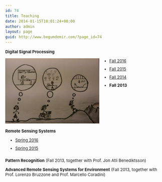 ```yaml
---
id: 74
title: Teaching
date: 2014-01-15T18:01:24+00:00
author: admin
layout: page
guid: http://www.begumdemir.com/?page_id=74
---
```

<style>
.teaching {
  font-size: 13px;
}

ul.teaching {
  margin: 0px;
}

ul.teaching li {
  padding-bottom: 10px;
}
</style>

<p class="teaching">
  <b>Digital Signal Processing</b>
</p>

<div>
  <div style="float:left">
    <img src="assets/images/dsp_1.jpg" width="300px">
  </div>
  <div style="float:left; padding-left:10px;">
    <ul class="teaching">
      <li><a title="Digital Signal Processing" href="http://rslab-tech.disi.unitn.it/moodle/course/view.php?id=11" target="_blank">Fall 2016</a></li>
      <li><a title="Digital Signal Processing" href="http://rslab-tech.disi.unitn.it/moodle/course/view.php?id=8" target="_blank">Fall 2015</a></li>
      <li><a title="Digital Signal Processing" href="http://rslab-tech.disi.unitn.it/moodle/course/view.php?id=3" target="_blank">Fall 2014</a></li>
      <li><b>Fall 2013</b></li>
    </ul>
  </div>
  <br style="clear:both;"/>
</div>

<p class="teaching">
  <b>Remote Sensing Systems</b>
</p>

<div>
  <div style="float:left; padding-left:10px;">
    <ul class="teaching">
      <li><a title="Digital Signal Processing" href="http://rslab-tech.disi.unitn.it/moodle/course/view.php?id=10" target="_blank">Spring 2016</a></li>
      <li><a title="Digital Signal Processing" href="http://rslab-tech.disi.unitn.it/moodle/course/view.php?id=6" target="_blank">Spring 2015</a></li>
    </ul>
  </div>
  <br style="clear:both;"/>
</div>

<p class="teaching">
  <b>Pattern Recognition</b> (Fall 2013, together with Prof. Jon Atli Benediktsson)
</p>
<p class="teaching">
  <b>Advanced Remote Sensing Systems for Environment</b> (Fall 2013, together with Prof. Lorenzo Bruzzone and Prof. Marcello Coradini)
</p>

